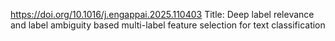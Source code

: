 https://doi.org/10.1016/j.engappai.2025.110403
Title: Deep label relevance and label ambiguity based multi-label feature selection for text classification
